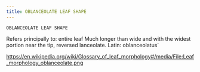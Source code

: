 ```yaml
---
title: OBLANCEOLATE LEAF SHAPE
---
```

`OBLANCEOLATE LEAF SHAPE`

Refers principally to: entire leaf
Much longer than wide and with the widest portion near the tip, reversed lanceolate.
Latin: oblanceolatus`

https://en.wikipedia.org/wiki/Glossary_of_leaf_morphology#/media/File:Leaf_morphology_oblanceolate.png
